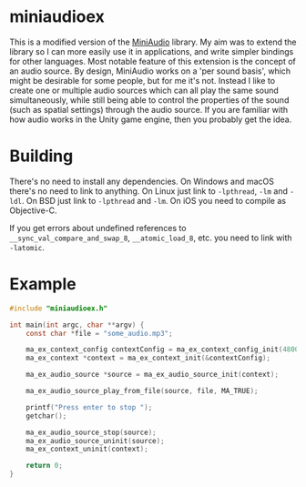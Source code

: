 # miniaudioex
This is a modified version of the [MiniAudio](https://github.com/mackron/miniaudio) library. My aim was to extend the library so I can more easily use it in applications, and write simpler bindings for other languages. Most notable feature of this extension is the concept of an audio source. By design, MiniAudio works on a 'per sound basis', which might be desirable for some people, but for me it's not. Instead I like to create one or multiple audio sources which can all play the same sound simultaneously, while still being able to control the properties of the sound (such as spatial settings) through the audio source. If you are familiar with how audio works in the Unity game engine, then you probably get the idea.

# Building
There's no need to install any dependencies. On Windows and macOS there's no need to link to  anything. On Linux just link to `-lpthread`, `-lm` and `-ldl`. On BSD just link to `-lpthread` and `-lm`. On iOS you need to compile as Objective-C.

If you get errors about undefined references to `__sync_val_compare_and_swap_8`, `__atomic_load_8`, etc. you need to link with `-latomic`.

# Example
```c
#include "miniaudioex.h"

int main(int argc, char **argv) {
    const char *file = "some_audio.mp3";

    ma_ex_context_config contextConfig = ma_ex_context_config_init(48000, 2);
    ma_ex_context *context = ma_ex_context_init(&contextConfig);

    ma_ex_audio_source *source = ma_ex_audio_source_init(context);

    ma_ex_audio_source_play_from_file(source, file, MA_TRUE);

    printf("Press enter to stop ");
    getchar();

    ma_ex_audio_source_stop(source);
    ma_ex_audio_source_uninit(source);
    ma_ex_context_uninit(context);

    return 0;
}
```
